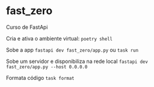 # fast_zero
Curso de FastApi

Cria e ativa o ambiente virtual:
`poetry shell`   

Sobe a app `fastapi dev fast_zero/app.py` ou `task run`

Sobe um servidor e disponibiliza na rede local
`fastapi dev fast_zero/app.py --host 0.0.0.0`  

Formata código `task format`

